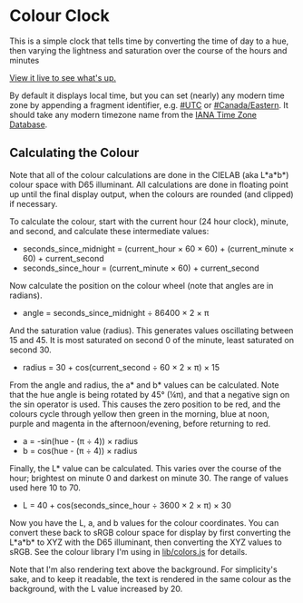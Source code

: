 Colour Clock
============

This is a simple clock that tells time by converting the time of day to
a hue, then varying the lightness and saturation over the course of the
hours and minutes

[View it live to see what's up.](https://colourclock.kepstin.ca/)

By default it displays local time, but you can set (nearly) any modern
time zone by appending a fragment identifier, e.g.
[#UTC](https://colourclock.kepstin.ca/#UTC) or
[#Canada/Eastern](https://colourclock.kepstin.ca/#Canada/Eastern).
It should take any modern timezone name from the
[IANA Time Zone Database](http://en.wikipedia.org/wiki/Tz_database).

Calculating the Colour
----------------------

Note that all of the colour calculations are done in the CIELAB
(aka L\*a\*b\*) colour space with D65 illuminant. All calculations are
done in floating point up until the final display output, when the colours
are rounded (and clipped) if necessary.

To calculate the colour, start with the current hour (24 hour clock), minute,
and second, and calculate these intermediate values:

- seconds\_since\_midnight = (current\_hour × 60 × 60) + (current\_minute × 60) + current\_second
- seconds\_since\_hour = (current\_minute × 60) + current\_second

Now calculate the position on the colour wheel (note that angles are in
radians).

- angle = seconds\_since\_midnight ÷ 86400 × 2 × π

And the saturation value (radius).
This generates values oscillating  between 15 and 45. It is most saturated
on second 0 of the minute, least saturated on second 30.

- radius = 30 + cos(current\_second ÷ 60 × 2 × π) × 15

From the angle and radius, the a\* and b\* values can be calculated.
Note that the hue angle is being rotated by 45° (¼π), and that a negative
sign on the sin operator is used. This causes the zero position to be red,
and the colours cycle through yellow then green in the morning, blue at
noon, purple and magenta in the afternoon/evening, before returning to red.

- a = -sin(hue - (π ÷ 4)) × radius
- b = cos(hue - (π ÷ 4)) × radius

Finally, the L\* value can be calculated. This varies over the course of
the hour; brightest on minute 0 and darkest on minute 30. The range of values
used here 10 to 70.

- L = 40 + cos(seconds\_since\_hour ÷ 3600 × 2 × π) × 30

Now you have the L, a, and b values for the colour coordinates. You can
convert these back to sRGB colour space for display by first converting the
L\*a\*b\* to XYZ with the D65 illuminant, then converting the XYZ values to
sRGB. See the colour library I'm using in [lib/colors.js](lib/colors.js) for details.

Note that I'm also rendering text above the background. For simplicity's sake,
and to keep it readable, the text is rendered in the same colour as the
background, with the L value increased by 20.
